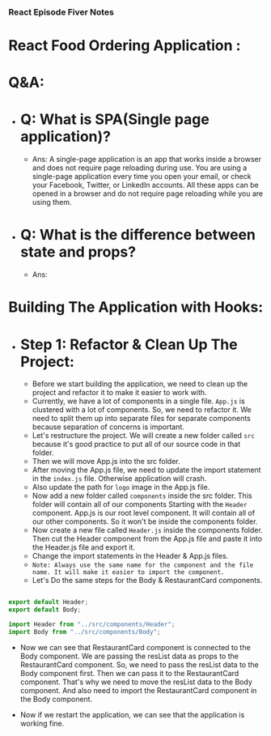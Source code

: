 ### React Episode Fiver Notes

# React Food Ordering Application :

# Q&A:

- # Q: What is SPA(Single page application)?

  - Ans: A single-page application is an app that works inside a browser and does not require page reloading during use. You are using a single-page application every time you open your email, or check your Facebook, Twitter, or LinkedIn accounts. All these apps can be opened in a browser and do not require page reloading while you are using them.

- # Q: What is the difference between state and props?

  - Ans:

# Building The Application with Hooks:

- # Step 1: Refactor & Clean Up The Project:

  - Before we start building the application, we need to clean up the project and refactor it to make it easier to work with.
  - Currently, we have a lot of components in a single file. `App.js` is clustered with a lot of components. So, we need to refactor it. We need to split them up into separate files for separate components because separation of concerns is important.
  - Let's restructure the project. We will create a new folder called `src` because it's good practice to put all of our source code in that folder.
  - Then we will move App.js into the src folder.
  - After moving the App.js file, we need to update the import statement in the `index.js` file. Otherwise application will crash.
  - Also update the path for `logo` image in the App.js file.
  - Now add a new folder called `components` inside the src folder. This folder will contain all of our components Starting with the `Header` component. App.js is our root level component. It will contain all of our other components. So it won't be inside the components folder.
  - Now create a new file called `Header.js` inside the components folder. Then cut the Header component from the App.js file and paste it into the Header.js file and export it.
  - Change the import statements in the Header & App.js files.
  - `Note: Always use the same name for the component and the file name. It will make it easier to import the component.`
  - Let's Do the same steps for the Body & RestaurantCard components.

```js

export default Header;
export default Body;

import Header from "../src/components/Header";
import Body from "../src/components/Body";

```

- Now we can see that RestaurantCard component is connected to the Body component. We are passing the resList data as props to the RestaurantCard component. So, we need to pass the resList data to the Body component first. Then we can pass it to the RestaurantCard component. That's why we need to move the resList data to the Body component. And also need to import the RestaurantCard component in the Body component.

- Now if we restart the application, we can see that the application is working fine.

